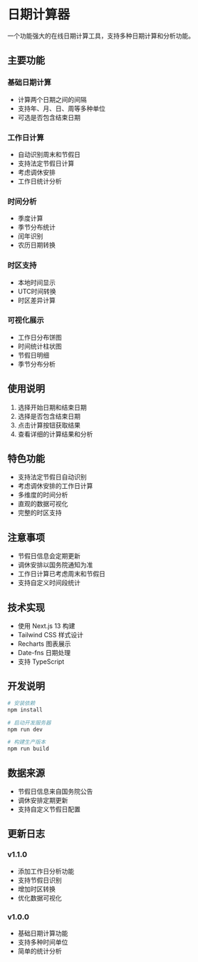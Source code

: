 # 日期计算器

一个功能强大的在线日期计算工具，支持多种日期计算和分析功能。

## 主要功能

### 基础日期计算
- 计算两个日期之间的间隔
- 支持年、月、日、周等多种单位
- 可选是否包含结束日期

### 工作日计算
- 自动识别周末和节假日
- 支持法定节假日计算
- 考虑调休安排
- 工作日统计分析

### 时间分析
- 季度计算
- 季节分布统计
- 闰年识别
- 农历日期转换

### 时区支持
- 本地时间显示
- UTC时间转换
- 时区差异计算

### 可视化展示
- 工作日分布饼图
- 时间统计柱状图
- 节假日明细
- 季节分布分析

## 使用说明

1. 选择开始日期和结束日期
2. 选择是否包含结束日期
3. 点击计算按钮获取结果
4. 查看详细的计算结果和分析

## 特色功能

- 支持法定节假日自动识别
- 考虑调休安排的工作日计算
- 多维度的时间分析
- 直观的数据可视化
- 完整的时区支持

## 注意事项

- 节假日信息会定期更新
- 调休安排以国务院通知为准
- 工作日计算已考虑周末和节假日
- 支持自定义时间段统计

## 技术实现

- 使用 Next.js 13 构建
- Tailwind CSS 样式设计
- Recharts 图表展示
- Date-fns 日期处理
- 支持 TypeScript

## 开发说明

```bash
# 安装依赖
npm install

# 启动开发服务器
npm run dev

# 构建生产版本
npm run build
```

## 数据来源

- 节假日信息来自国务院公告
- 调休安排定期更新
- 支持自定义节假日配置

## 更新日志

### v1.1.0
- 添加工作日分析功能
- 支持节假日识别
- 增加时区转换
- 优化数据可视化

### v1.0.0
- 基础日期计算功能
- 支持多种时间单位
- 简单的统计分析